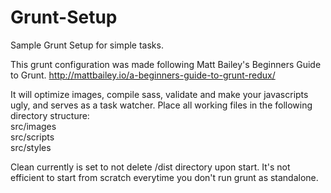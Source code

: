 # Grunt-Setup
Sample Grunt Setup for simple tasks.

This grunt configuration was made following Matt Bailey's Beginners Guide to Grunt.
http://mattbailey.io/a-beginners-guide-to-grunt-redux/

It will optimize images, compile sass, validate and make your javascripts ugly, and serves as a task watcher. Place all working files in the following directory structure:
<br>src/images
<br>src/scripts
<br>src/styles

Clean currently is set to not delete /dist directory upon start. It's not efficient to start from scratch everytime you don't run grunt as standalone. 
